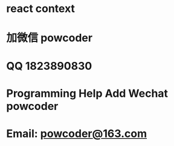 # react context
# 加微信 powcoder

# QQ 1823890830

# Programming Help Add Wechat powcoder

# Email: powcoder@163.com


